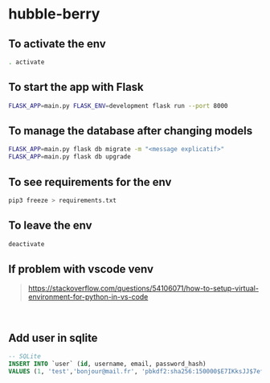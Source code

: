 # hubble-berry


## To activate the env

```sh
. activate
```
## To start the app with Flask

```sh
FLASK_APP=main.py FLASK_ENV=development flask run --port 8000
```

## To manage the database after changing models

```sh
FLASK_APP=main.py flask db migrate -m "<message explicatif>"
FLASK_APP=main.py flask db upgrade
```


## To see requirements for the env

```sh
pip3 freeze > requirements.txt
```

## To leave the env

```sh
deactivate
```

## If problem with vscode venv

> https://stackoverflow.com/questions/54106071/how-to-setup-virtual-environment-for-python-in-vs-code

<br>

## Add user in sqlite

```sql
-- SQLite
INSERT INTO `user` (id, username, email, password_hash)
VALUES (1, 'test','bonjour@mail.fr', 'pbkdf2:sha256:150000$E7IKksJJ$7efee81204352ecfe031ae666716a9475cfd0a550658097e8181f388e6050e54');
```